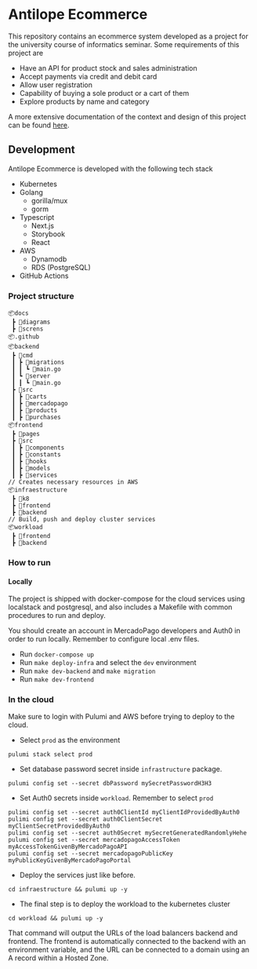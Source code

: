 # Antilope Ecommerce

This repository contains an ecommerce system developed
as a project for the university course of informatics seminar.
Some requirements of this project are

- Have an API for product stock and sales administration
- Accept payments via credit and debit card
- Allow user registration
- Capability of buying a sole product or a cart of them
- Explore products by name and category

A more extensive documentation of the context and design of this project
can be found [here](https://docs.google.com/document/d/1hI4huRD1ojuUk7dDCXsh_FNm9_rkRrWt/edit?usp=sharing&ouid=104504820085978477639&rtpof=true&sd=true).

## Development

Antilope Ecommerce is developed with the following tech stack

- Kubernetes
- Golang
  - gorilla/mux
  - gorm
- Typescript
  - Next.js
  - Storybook
  - React
- AWS
  - Dynamodb
  - RDS (PostgreSQL)
- GitHub Actions

### Project structure

```
📦docs
 ┣ 📂diagrams
 ┣ 📂screns
📦.github
📦backend
 ┣ 📂cmd
 ┃ ┣ 📂migrations
 ┃ ┃ ┗ 📜main.go
 ┃ ┗ 📂server
 ┃ ┃ ┗ 📜main.go
 ┣ 📂src
 ┃ ┣ 📂carts
 ┃ ┣ 📂mercadopago
 ┃ ┣ 📂products
 ┃ ┣ 📂purchases
📦frontend
 ┣ 📂pages
 ┣ 📂src
 ┃ ┣ 📂components
 ┃ ┣ 📂constants
 ┃ ┣ 📂hooks
 ┃ ┣ 📂models
 ┃ ┣ 📂services
// Creates necessary resources in AWS
📦infraestructure
 ┣ 📂k8
 ┣ 📂frontend
 ┣ 📂backend
// Build, push and deploy cluster services
📦workload
 ┣ 📂frontend
 ┣ 📂backend
```

### How to run

#### Locally

The project is shipped with docker-compose for the cloud services
using localstack and postgresql, and also includes a Makefile with common procedures to run and deploy.

You should create an account in MercadoPago developers and Auth0 in order to run locally. Remember to configure local .env files.

- Run `docker-compose up`
- Run `make deploy-infra` and select the `dev` environment
- Run `make dev-backend` and `make migration`
- Run `make dev-frontend`

### In the cloud

Make sure to login with Pulumi and AWS before trying to deploy to the cloud.

- Select `prod` as the environment

```
pulumi stack select prod
```

- Set database password secret inside `infrastructure` package.

`pulumi config set --secret dbPassword mySecretPasswordH3H3`

- Set Auth0 secrets inside `workload`. Remember to select `prod`

```
pulimi config set --secret auth0ClientId myClientIdProvidedByAuth0
pulimi config set --secret auth0ClientSecret myClientSecretProvidedByAuth0
pulimi config set --secret auth0Secret mySecretGeneratedRandomlyHehe
pulumi config set --secret mercadopagoAccessToken myAccessTokenGivenByMercadoPagoAPI
pulumi config set --secret mercadopagoPublicKey myPublicKeyGivenByMercadoPagoPortal
```

- Deploy the services just like before.

```
cd infraestructure && pulumi up -y
```

- The final step is to deploy the workload to the kubernetes cluster

```
cd workload && pulumi up -y
```

That command will output the URLs of the load balancers backend and frontend.
The frontend is automatically connected to the backend with an environment variable,
and the URL can be connected to a domain using an A record within a Hosted Zone.
